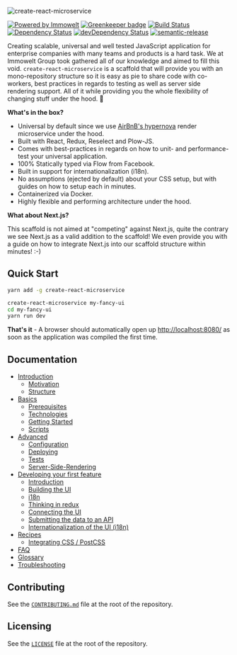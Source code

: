 ![create-react-microservice](https://user-images.githubusercontent.com/1557092/33328489-6a916806-d45a-11e7-8589-853b6c447a68.jpg)

[![Powered by Immowelt](https://img.shields.io/badge/powered%20by-immowelt-yellow.svg?colorB=ffb200)](https://stackshare.io/immowelt-group/)
[![Greenkeeper badge](https://badges.greenkeeper.io/ImmoweltGroup/create-react-microservice.svg)](https://greenkeeper.io/)
[![Build Status](https://travis-ci.org/ImmoweltGroup/create-react-microservice.svg?branch=master)](https://travis-ci.org/ImmoweltGroup/create-react-microservice)
[![Dependency Status](https://david-dm.org/ImmoweltGroup/create-react-microservice.svg)](https://david-dm.org/ImmoweltGroup/create-react-microservice)
[![devDependency Status](https://david-dm.org/ImmoweltGroup/create-react-microservice/dev-status.svg)](https://david-dm.org/ImmoweltGroup/create-react-microservice#info=devDependencies&view=table)
[![semantic-release](https://img.shields.io/badge/%20%20%F0%9F%93%A6%F0%9F%9A%80-semantic--release-e10079.svg)](https://github.com/semantic-release/semantic-release)

Creating scalable, universal and well tested JavaScript application for enterprise companies with many teams and products is a hard task. We at Immowelt Group took gathered all of our knowledge and aimed to fill this void. `create-react-microservice` is a scaffold that will provide you with an mono-repository structure so it is easy as pie to share code with co-workers, best practices in regards to testing as well as server side rendering support. All of it while providing you the whole flexibility of changing stuff under the hood. :rocket:

**What's in the box?**

- Universal by default since we use [AirBnB's hypernova](https://github.com/airbnb/hypernova) render microservice under the hood.
- Built with React, Redux, Reselect and Plow-JS.
- Comes with best-practices in regards on how to unit- and performance-test your universal application.
- 100% Statically typed via Flow from Facebook.
- Built in support for internationalization (i18n).
- No assumptions (ejected by default) about your CSS setup, but with guides on how to setup each in minutes.
- Containerized via Docker.
- Highly flexible and performing architecture under the hood.

**What about Next.js?**

This scaffold is not aimed at "competing" against Next.js, quite the contrary we see Next.js as a valid addition to the scaffold! We even provide you with a guide on how to integrate Next.js into our scaffold structure within minutes! :-)

## Quick Start

```bash
yarn add -g create-react-microservice

create-react-microservice my-fancy-ui
cd my-fancy-ui
yarn run dev
```

**That's it** - A browser should automatically open up [http://localhost:8080/](http://localhost:8080/) as soon as the application was compiled the first time.

## Documentation
* [Introduction](/packages/create-react-microservice-scaffold/src/docs/introduction/README.md)
  * [Motivation](/packages/create-react-microservice-scaffold/src/docs/introduction/Motivation.md)
  * [Structure](/packages/create-react-microservice-scaffold/src/docs/introduction/Structure.md)
* [Basics](/packages/create-react-microservice-scaffold/src/docs/basics/README.md)
  * [Prerequisites](/packages/create-react-microservice-scaffold/src/docs/basics/Prerequisites.md)
  * [Technologies](/packages/create-react-microservice-scaffold/src/docs/basics/Technologies.md)
  * [Getting Started](/packages/create-react-microservice-scaffold/src/docs/basics/GettingStarted.md)
  * [Scripts](/packages/create-react-microservice-scaffold/src/docs/basics/Scripts.md)
* [Advanced](/packages/create-react-microservice-scaffold/src/docs/advanced/README.md)
  * [Configuration](/packages/create-react-microservice-scaffold/src/docs/advanced/Configuration.md)
  * [Deploying](/packages/create-react-microservice-scaffold/src/docs/advanced/Deploying.md)
  * [Tests](/packages/create-react-microservice-scaffold/src/docs/advanced/Tests.md)
  * [Server-Side-Rendering](/packages/create-react-microservice-scaffold/src/docs/advanced/ServerSideRendering.md)
* [Developing your first feature](/packages/create-react-microservice-scaffold/src/docs/feature-development/README.md)
  * [Introduction](/packages/create-react-microservice-scaffold/src/docs/feature-development/Introduction.md)
  * [Building the UI](/packages/create-react-microservice-scaffold/src/docs/feature-development/BuildingTheFormUi.md)
  * [i18n](/packages/create-react-microservice-scaffold/src/docs/feature-development/i18n.md)
  * [Thinking in redux](/packages/create-react-microservice-scaffold/src/docs/feature-development/ThinkingInRedux.md)
  * [Connecting the UI](/packages/create-react-microservice-scaffold/src/docs/feature-development/ConnectingTheUi.md)
  * [Submitting the data to an API](/packages/create-react-microservice-scaffold/src/docs/feature-development/SubmittingTheForm.md)
  * [Internationalization of the UI (i18n)](/packages/create-react-microservice-scaffold/src/docs/feature-development/i18n.md)
* [Recipes](/packages/create-react-microservice-scaffold/src/docs/recipes/README.md)
  * [Integrating CSS / PostCSS](/packages/create-react-microservice-scaffold/src/docs/recipes/IntegratingPostCss.md)
* [FAQ](/packages/create-react-microservice-scaffold/src/docs/FAQ.md)
* [Glossary](/packages/create-react-microservice-scaffold/src/docs/Glossary.md)
* [Troubleshooting](/packages/create-react-microservice-scaffold/src/docs/Troubleshooting.md)

## Contributing
See the [`CONTRIBUTING.md`](/CONTRIBUTING.md) file at the root of the repository.

## Licensing
See the [`LICENSE`](/LICENSE) file at the root of the repository.
